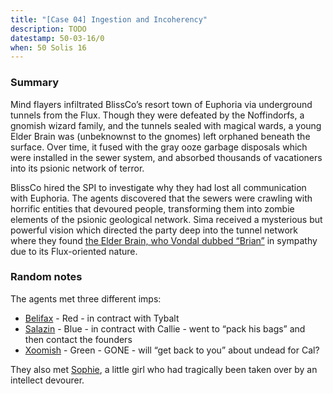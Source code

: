 ```yaml
---
title: "[Case 04] Ingestion and Incoherency"
description: TODO
datestamp: 50-03-16/0
when: 50 Solis 16
---
```


### Summary

Mind flayers infiltrated BlissCo’s resort town of Euphoria via underground tunnels from the Flux. Though they were defeated by the Noffindorfs, a gnomish wizard family, and the tunnels sealed with magical wards, a young Elder Brain was (unbeknownst to the gnomes) left orphaned beneath the surface. Over time, it fused with the gray ooze garbage disposals which were installed in the sewer system, and absorbed thousands of vacationers into its psionic network of terror.

BlissCo hired the SPI to investigate why they had lost all communication with Euphoria. The agents discovered that the sewers were crawling with horrific entities that devoured people, transforming them into zombie elements of the psionic geological network. Sima received a mysterious but powerful vision which directed the party deep into the tunnel network where they found [the Elder Brain, who Vondal dubbed “Brian”](../dossiers/brian-the-elder-brain) in sympathy due to its Flux-oriented nature.

### Random notes

The agents met three different imps:

* [Belifax](../dossiers/belifax) - Red - in contract with Tybalt
* [Salazin](../dossiers/salazin) - Blue - in contract with Callie - went to “pack his bags” and then contact the founders
* [Xoomish](../dossiers/xoomish) - Green - GONE - will “get back to you” about undead for Cal?

They also met [Sophie](../dossiers/sophie), a little girl who had tragically been taken over by an intellect devourer.
